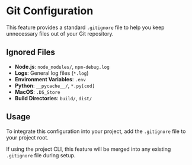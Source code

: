 # Git Configuration

This feature provides a standard `.gitignore` file to help you keep unnecessary files out of your Git repository.

## Ignored Files

- **Node.js**: `node_modules/`, `npm-debug.log`
- **Logs**: General log files (`*.log`)
- **Environment Variables**: `.env`
- **Python**: `__pycache__/`, `*.py[cod]`
- **MacOS**: `.DS_Store`
- **Build Directories**: `build/`, `dist/`

## Usage

To integrate this configuration into your project, add the `.gitignore` file to your project root.

If using the project CLI, this feature will be merged into any existing `.gitignore` file during setup.
